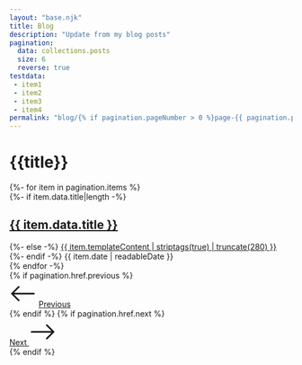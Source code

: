 ```yaml
---
layout: "base.njk"
title: Blog
description: "Update from my blog posts"
pagination:
  data: collections.posts
  size: 6
  reverse: true
testdata:
 - item1
 - item2
 - item3
 - item4
permalink: "blog/{% if pagination.pageNumber > 0 %}page-{{ pagination.pageNumber + 1 }}/{% endif %}index.html"
---
```

<main><heading-anchor>
<div class="w-100 overflow-hidden position-relative" id="top">
<div class="container py-vh-5">
<div class="row d-flex justify-content-center text-center">
<div class="col-12 col-lg-10">
<h1 class="display-huge mb-3">{{title}}</h1>
</div>
</div>
</div>
</div>
<div class="container">
<div class="row d-flex justify-content-center">
<div class="col-11 col-lg-10 col-xl-6">
<div class="row border-bottom">
{%- for item in pagination.items %}
<article class="col-12 border-top px-0 py-4 d-flex justify-content-between align-items-center">
{%- if item.data.title|length -%}
<h2 class="h4 lh-1 mb-0"><a class='text-decoration-none' href="{{item.url}}">{{ item.data.title }}</a></h2>
{%- else -%}
<a class='text-decoration-none' href="{{item.url}}">{{ item.templateContent | striptags(true) | truncate(280) }}</a>
{%- endif -%}
<time datetime="{{ item.date | htmlDateString }}">{{ item.date | readableDate }}</time>
</article>
{% endfor -%}
</div>
</div>
</div>
</div>
</main>

<div class="container d-flex justify-content-between">
{% if pagination.href.previous %}<div class="col border-top border-end py-vh-3 d-flex align-items-center">
<svg xmlns="http://www.w3.org/2000/svg" width="48" height="48" fill="currentColor" class="bi bi-arrow-left" viewBox="0 0 16 16">
<path fill-rule="evenodd" d="M15 8a.5.5 0 0 0-.5-.5H2.707l3.147-3.146a.5.5 0 1 0-.708-.708l-4 4a.5.5 0 0 0 0 .708l4 4a.5.5 0 0 0 .708-.708L2.707 8.5H14.5A.5.5 0 0 0 15 8z"/></svg>
<a class='ms-2 display-6'  href="{{ pagination.href.previous }}"> Previous</a>
</div>{% endif %}
{% if pagination.href.next %}<div class="col border-top text-end py-vh-3 d-flex align-items-center justify-content-end">
<a class='me-2 display-6'href="{{ pagination.href.next }}">Next <svg xmlns="http://www.w3.org/2000/svg" width="48" height="48" fill="currentColor" class="bi bi-arrow-right" viewBox="0 0 16 16">
  <path fill-rule="evenodd" d="M1 8a.5.5 0 0 1 .5-.5h11.793l-3.147-3.146a.5.5 0 0 1 .708-.708l4 4a.5.5 0 0 1 0 .708l-4 4a.5.5 0 0 1-.708-.708L13.293 8.5H1.5A.5.5 0 0 1 1 8z"/>
</svg></a>
</div>{% endif %}
</div>
